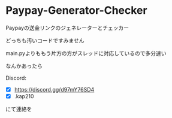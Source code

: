 # Paypay-Generator-Checker
Paypayの送金リンクのジェネレーターとチェッカー

どっちも汚いコードですみません

main.pyよりももう片方の方がスレッドに対応しているので多分速い

なんかあったら

Discord: 
- [x] https://discord.gg/d97mY76SD4
- [x] .kap210

にて連絡を
